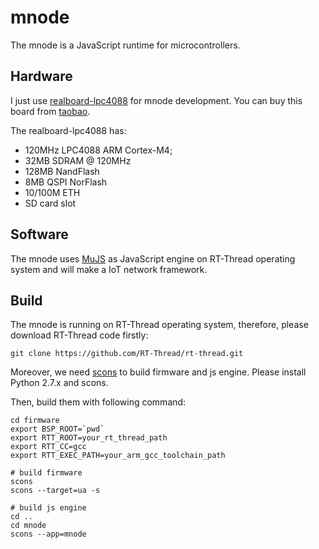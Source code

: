 # mnode

The mnode is a JavaScript runtime for microcontrollers. 

## Hardware

I just use [realboard-lpc4088](https://github.com/RT-Thread/realboard-lpc4088) for mnode development. You can buy this board from [taobao](http://item.taobao.com/item.htm?spm=a1z10.1-c.w4004-5210898174.5.i62kwV&id=37483208096).

The realboard-lpc4088 has:

* 120MHz LPC4088 ARM Cortex-M4;
* 32MB SDRAM @ 120MHz
* 128MB NandFlash
* 8MB QSPI NorFlash
* 10/100M ETH
* SD card slot

## Software

The mnode uses [MuJS](http://www.mujs.com) as JavaScript engine on RT-Thread operating system and will make a IoT network framework. 

## Build

The mnode is running on RT-Thread operating system, therefore, please download RT-Thread code firstly: 

    git clone https://github.com/RT-Thread/rt-thread.git

Moreover, we need [scons](http://www.scons.org) to build firmware and js engine. Please install Python 2.7.x and scons.

Then, build them with following command:

    cd firmware
    export BSP_ROOT=`pwd`
    export RTT_ROOT=your_rt_thread_path
    export RTT_CC=gcc
    export RTT_EXEC_PATH=your_arm_gcc_toolchain_path
    
    # build firmware
    scons
    scons --target=ua -s
    
    # build js engine
    cd ..
    cd mnode
    scons --app=mnode
